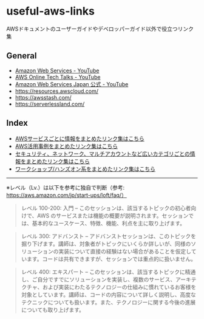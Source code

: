 # useful-aws-links
AWSドキュメントのユーザーガイドやデベロッパーガイド以外で役立つリンク集

## General
- [Amazon Web Services - YouTube](https://www.youtube.com/channel/UCd6MoB9NC6uYN2grvUNT-Zg)
- [AWS Online Tech Talks - YouTube](https://www.youtube.com/channel/UCT-nPlVzJI-ccQXlxjSvJmw)
- [Amazon Web Services Japan 公式 - YouTube](https://www.youtube.com/channel/UCnjKWUK2t5QJYfeqqilhJhQ)
- https://resources.awscloud.com/
- https://awsstash.com/
- https://serverlessland.com/

## Index
- [AWSサービスごとに情報をまとめたリンク集はこちら](https://github.com/sugikeitter/useful-aws-links/blob/main/AWS-services.md)
- [AWS活用事例をまとめたリンク集はこちら](https://github.com/sugikeitter/useful-aws-links/blob/main/case-studies.md)
- [セキュリティ、ネットワーク、マルチアカウントなど広いカテゴリごとの情報をまとめたリンク集はこちら](https://github.com/sugikeitter/useful-aws-links/blob/main/category.md)
- [ワークショップ/ハンズオン系をまとめたリンク集はこちら](https://github.com/sugikeitter/useful-aws-links/blob/main/workshops.md)

-----
※レベル（Lv.）は以下を参考に独自で判断（参考: https://aws.amazon.com/jp/start-ups/loft/faq/）
> レベル 100-200: 入門 – このセッションは、該当するトピックの初心者向けで、AWS のサービスまたは機能の概要が説明されます。セッションでは、基本的なユースケース、特徴、機能、利点を主に取り上げます。

> レベル 300: アドバンスト – アドバンストセッションは、このトピックを掘り下げます。講師は、対象者がトピックにいくらか詳しいが、同様のソリューションの実装について直接の経験はない場合があることを仮定しています。コードは共有できますが、セッションでは重点的に扱いません。

> レベル 400: エキスパート – このセッションは、該当するトピックに精通し、ご自分ですでにソリューションを実装し、複数のサービス、アーキテクチャ、および実装にわたるテクノロジーの仕組みに慣れているお客様を対象としています。講師は、コードの内容について詳しく説明し、高度なテクニックについても扱います。また、テクノロジーに関する今後の進展についても取り上げます。

